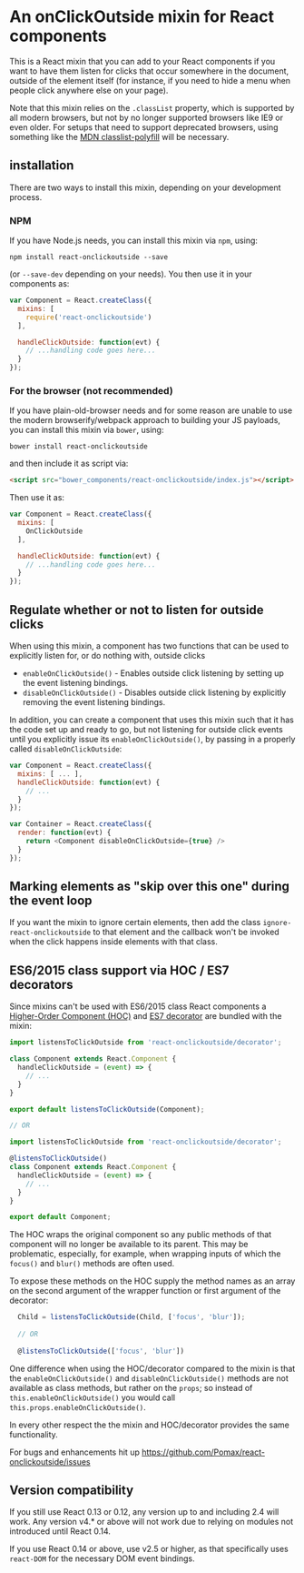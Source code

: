 # An onClickOutside mixin for React components

This is a React mixin that you can add to your React components if you want to have them listen for clicks that occur somewhere in the document, outside of the element itself (for instance, if you need to hide a menu when people click anywhere else on your page).

Note that this mixin relies on the `.classList` property, which is supported by all modern browsers, but not by no longer supported browsers like IE9 or even older. For setups that need to support deprecated browsers, using something like the [MDN classlist-polyfill](https://www.npmjs.com/package/classlist-polyfill) will be necessary.

## installation

There are two ways to install this mixin, depending on your development process.

### NPM

If you have Node.js needs, you can install this mixin via `npm`, using:

```
npm install react-onclickoutside --save
```

(or `--save-dev` depending on your needs). You then use it in your components as:

```javascript
var Component = React.createClass({
  mixins: [
    require('react-onclickoutside')
  ],

  handleClickOutside: function(evt) {
    // ...handling code goes here...
  }
});
```
### For the browser (not recommended)

If you have plain-old-browser needs and for some reason are unable to use the modern browserify/webpack approach to building your JS payloads, you can install this mixin via `bower`, using:

```
bower install react-onclickoutside
```

and then include it as script via:

```html
<script src="bower_components/react-onclickoutside/index.js"></script>
```

Then use it as:

```javascript
var Component = React.createClass({
  mixins: [
    OnClickOutside
  ],

  handleClickOutside: function(evt) {
    // ...handling code goes here...
  }
});
```

## Regulate whether or not to listen for outside clicks

When using this mixin, a component has two functions that can be used to explicitly listen for, or do nothing with, outside clicks

- `enableOnClickOutside()` - Enables outside click listening by setting up the event listening bindings.
- `disableOnClickOutside()` - Disables outside click listening by explicitly removing the event listening bindings.

In addition, you can create a component that uses this mixin such that it has the code set up and ready to go, but not listening for outside click events until you explicitly issue its `enableOnClickOutside()`, by passing in a properly called `disableOnClickOutside`:

```javascript
var Component = React.createClass({
  mixins: [ ... ],
  handleClickOutside: function(evt) {
    // ...
  }
});

var Container = React.createClass({
  render: function(evt) {
    return <Component disableOnClickOutside={true} />
  }
});
```

## Marking elements as "skip over this one" during the event loop

If you want the mixin to ignore certain elements, then add the class `ignore-react-onclickoutside` to that element and the callback won't be invoked when the click happens inside elements with that class.

## ES6/2015 class support via HOC / ES7 decorators

Since mixins can't be used with ES6/2015 class React components a
[Higher-Order Component (HOC)](https://medium.com/@dan_abramov/mixins-are-dead-long-live-higher-order-components-94a0d2f9e750)
and [ES7 decorator](https://github.com/wycats/javascript-decorators) are bundled with the mixin:

```javascript
import listensToClickOutside from 'react-onclickoutside/decorator';

class Component extends React.Component {
  handleClickOutside = (event) => {
    // ...
  }
}

export default listensToClickOutside(Component);

// OR

import listensToClickOutside from 'react-onclickoutside/decorator';

@listensToClickOutside()
class Component extends React.Component {
  handleClickOutside = (event) => {
    // ...
  }
}

export default Component;
```

The HOC wraps the original component so any public methods of that component will no longer be
available to its parent. This may be problematic, especially, for example, when wrapping inputs
of which the `focus()` and `blur()` methods are often used. 

To expose these methods on the HOC supply the method names as an array on the second argument of the 
wrapper function or first argument of the decorator:

```javascript
  Child = listensToClickOutside(Child, ['focus', 'blur']);
  
  // OR
  
  @listensToClickOutside(['focus', 'blur'])
```

One difference when using the HOC/decorator compared to the mixin is that the `enableOnClickOutside()`
and `disableOnClickOutside()` methods are not available as class methods, but rather on the `props`;
so instead of `this.enableOnClickOutside()` you would call `this.props.enableOnClickOutside()`.

In every other respect the the mixin and HOC/decorator provides the same functionality.

For bugs and enhancements hit up https://github.com/Pomax/react-onclickoutside/issues

## Version compatibility

If you still use React 0.13 or 0.12, any version up to and including 2.4 will work. Any version v4.* or above will not work due to relying on modules not introduced until React 0.14.

If you use React 0.14 or above, use v2.5 or higher, as that specifically uses `react-DOM` for the necessary DOM event bindings.

